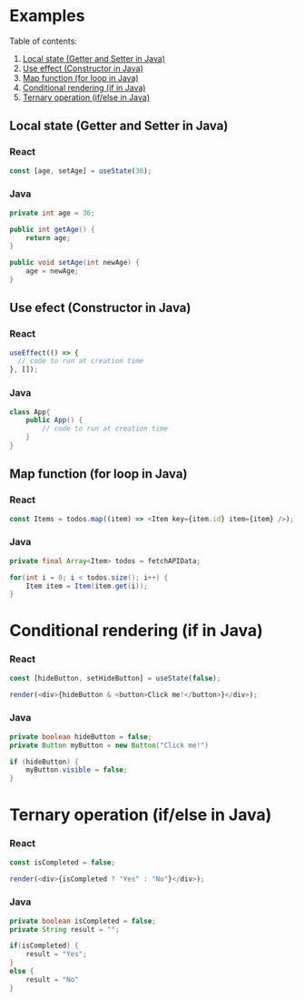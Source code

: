 # Examples

Table of contents:

1. [Local state (Getter and Setter in Java)](#local-state-getter-and-setter-in-java)
1. [Use effect (Constructor in Java)](#use-efect-constructor-in-java)
1. [Map function (for loop in Java)](#map-function-for-loop-in-java)
1. [Conditional rendering (if in Java)](#conditional-rendering-if-in-java)
1. [Ternary operation (if/else in Java)](#ternary-operation-ifelse-in-java)

## Local state (Getter and Setter in Java)

### React

```js
const [age, setAge] = useState(36);
```

### Java

```java
private int age = 36;

public int getAge() {
    return age;
}

public void setAge(int newAge) {
    age = newAge;
}
```

## Use efect (Constructor in Java)

### React

```js
useEffect(() => {
  // code to run at creation time
}, []);
```

### Java

```java
class App{
    public App() {
        // code to run at creation time
    }
}
```

## Map function (for loop in Java)

### React

```js
const Items = todos.map((item) => <Item key={item.id} item={item} />);`
```

### Java

```java
private final Array<Item> todos = fetchAPIData;

for(int i = 0; i < todos.size(); i++) {
    Item item = Item(item.get(i));
}
```

# Conditional rendering (if in Java)

### React

```js
const [hideButton, setHideButton] = useState(false);

render(<div>{hideButton & <button>Click me!</button>}</div>);
```

### Java

```java
private boolean hideButton = false;
private Button myButton = new Button("Click me!")

if (hideButton) {
    myButton.visible = false;
}

```

# Ternary operation (if/else in Java)

### React

```js
const isCompleted = false;

render(<div>{isCompleted ? "Yes" : "No"}</div>);
```

### Java

```java
private boolean isCompleted = false;
private String result = "";

if(isCompleted) {
    result = "Yes";
}
else {
    result = "No"
}
```
